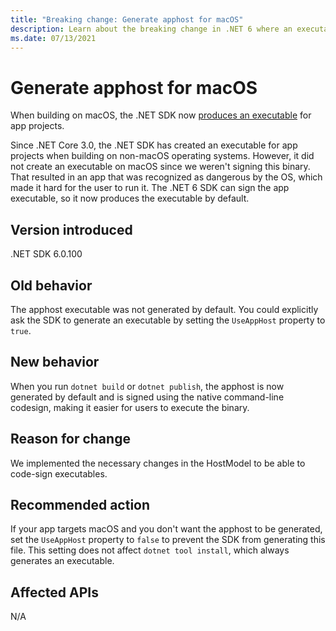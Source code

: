 ```yaml
---
title: "Breaking change: Generate apphost for macOS"
description: Learn about the breaking change in .NET 6 where an executable is generated by default when building on macOS.
ms.date: 07/13/2021
---
```

# Generate apphost for macOS

When building on macOS, the .NET SDK now [produces an executable](../../../deploying/index.md#produce-an-executable) for app projects.

Since .NET Core 3.0, the .NET SDK has created an executable for app projects when building on non-macOS operating systems. However, it did not create an executable on macOS since we weren't signing this binary. That resulted in an app that was recognized as dangerous by the OS, which made it hard for the user to run it. The .NET 6 SDK can sign the app executable, so it now produces the executable by default.

## Version introduced

.NET SDK 6.0.100

## Old behavior

The apphost executable was not generated by default. You could explicitly ask the SDK to generate an executable by setting the `UseAppHost` property to `true`.

## New behavior

When you run `dotnet build` or `dotnet publish`, the apphost is now generated by default and is signed using the native command-line codesign, making it easier for users to execute the binary.

## Reason for change

We implemented the necessary changes in the HostModel to be able to code-sign executables.

## Recommended action

If your app targets macOS and you don't want the apphost to be generated, set the `UseAppHost` property to `false` to prevent the SDK from generating this file. This setting does not affect `dotnet tool install`, which always generates an executable.

## Affected APIs

N/A

<!--

### Affected APIs

Not detectable via API analysis.

-->
